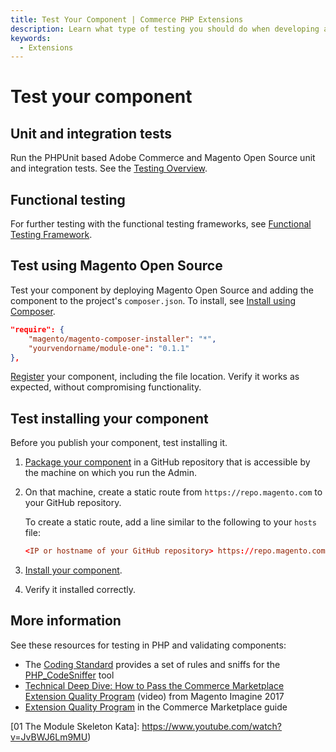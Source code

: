 ```yaml
---
title: Test Your Component | Commerce PHP Extensions
description: Learn what type of testing you should do when developing an Adobe Commerce or Magento Open Source component.
keywords:
  - Extensions
---
```


# Test your component

## Unit and integration tests

Run the PHPUnit based Adobe Commerce and Magento Open Source unit and integration tests.
See the [Testing Overview].

## Functional testing

For further testing with the functional testing frameworks, see [Functional Testing Framework].

## Test using Magento Open Source

Test your component by deploying Magento Open Source and adding the component to the project's `composer.json`. To install, see [Install using Composer].

```json
"require": {
    "magento/magento-composer-installer": "*",
    "yourvendorname/module-one": "0.1.1"
},
```

[Register] your component, including the file location. Verify it works as expected, without compromising functionality.

## Test installing your component

Before you publish your component, test installing it.

1. [Package your component] in a GitHub repository that is accessible by the machine on which you run the Admin.
1. On that machine, create a static route from `https://repo.magento.com` to your GitHub repository.

    To create a static route, add a line similar to the following to your `hosts` file:

    ```conf
    <IP or hostname of your GitHub repository> https://repo.magento.com
    ```

1. [Install your component].
1. Verify it installed correctly.

## More information

See these resources for testing in PHP and validating components:

*  The [Coding Standard] provides a set of rules and sniffs for the [PHP_CodeSniffer] tool
*  [Technical Deep Dive: How to Pass the Commerce Marketplace Extension Quality Program] (video) from Magento Imagine 2017
*  [Extension Quality Program](https://developer.adobe.com/commerce/marketplace/guides/sellers/extension-quality-program/) in the Commerce Marketplace guide

[Testing Overview]: https://developer.adobe.com/commerce/testing/guide/
[Functional Testing Framework]: https://devdocs.magento.com/mftf/docs/introduction.html
[register]: ../build/component-registration.md
[Package your component]: ../package/component.md
[Install your component]: https://devdocs.magento.com/guides/v2.4/install-gde/install/cli/dev_add-update.html
[Install using Composer]: https://devdocs.magento.com/guides/v2.4/install-gde/install/sample-data-after-composer.html
[Coding Standard]: https://github.com/magento/magento-coding-standard
[PHP_CodeSniffer]: https://github.com/squizlabs/PHP_CodeSniffer
[Technical Deep Dive: How to Pass the Commerce Marketplace Extension Quality Program]: https://magento.com/resources/technical-deep-dive-how-pass-magento-marketplace-extension-quality-program
[01 The Module Skeleton Kata]: https://www.youtube.com/watch?v=JvBWJ6Lm9MU)
